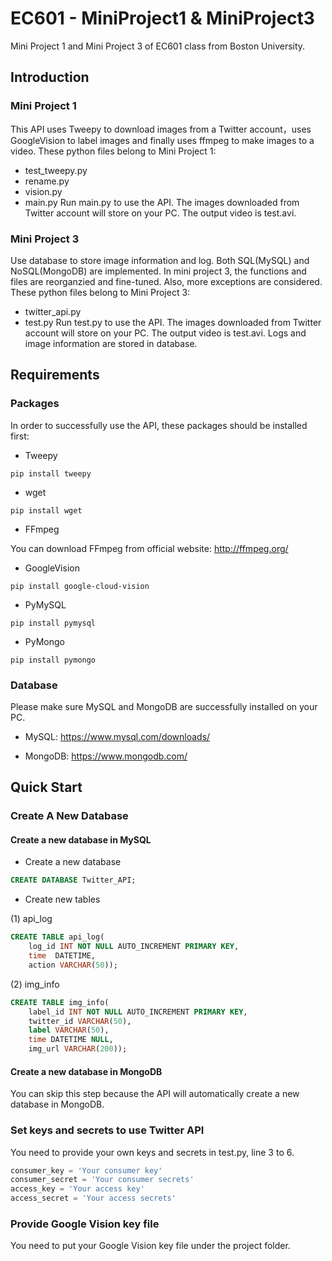 # EC601 - MiniProject1 & MiniProject3
Mini Project 1 and Mini Project 3 of EC601 class from Boston University.

## Introduction

### Mini Project 1
This API uses Tweepy to download images from a Twitter account，uses GoogleVision to label images and finally uses ffmpeg to make images to a video.
These python files belong to Mini Project 1:
* test_tweepy.py
* rename.py
* vision.py
* main.py
Run main.py to use the API. The images downloaded from Twitter account will store on your PC. The output video is test.avi.

### Mini Project 3
Use database to store image information and log. Both SQL(MySQL) and NoSQL(MongoDB) are implemented. In mini project 3, the functions and files are reorganzied and fine-tuned. Also, more exceptions are considered.
These python files belong to Mini Project 3:
* twitter_api.py
* test.py
Run test.py to use the API. The images downloaded from Twitter account will store on your PC. The output video is test.avi. Logs and image information are stored in database.

## Requirements

### Packages
In order to successfully use the API, these packages should be installed first:

* Tweepy
```
pip install tweepy
```

* wget
```
pip install wget
```

* FFmpeg

You can download FFmpeg from official website: http://ffmpeg.org/

* GoogleVision
```
pip install google-cloud-vision
```

* PyMySQL
```
pip install pymysql
```

* PyMongo
```
pip install pymongo
```

### Database
Please make sure MySQL and MongoDB are successfully installed on your PC.

* MySQL:
https://www.mysql.com/downloads/

* MongoDB:
https://www.mongodb.com/

## Quick Start

### Create A New Database

#### Create a new database in MySQL
* Create a new database
```SQL
CREATE DATABASE Twitter_API;
```
* Create new tables

(1) api_log
```SQL
CREATE TABLE api_log(
	log_id INT NOT NULL AUTO_INCREMENT PRIMARY KEY,
	time  DATETIME,
	action VARCHAR(50));
```

(2) img_info
```SQL
CREATE TABLE img_info(
	label_id INT NOT NULL AUTO_INCREMENT PRIMARY KEY,
	twitter_id VARCHAR(50),
	label VARCHAR(50),
	time DATETIME NULL,
	img_url VARCHAR(200));
```

#### Create a new database in MongoDB
You can skip this step because the API will automatically create a new database in MongoDB.

### Set keys and secrets to use Twitter API
You need to provide your own keys and secrets in test.py, line 3 to 6.
```Python
consumer_key = 'Your consumer key'
consumer_secret = 'Your consumer secrets'
access_key = 'Your access key'
access_secret = 'Your access secrets'
```

### Provide Google Vision key file
You need to put your Google Vision key file under the project folder.
